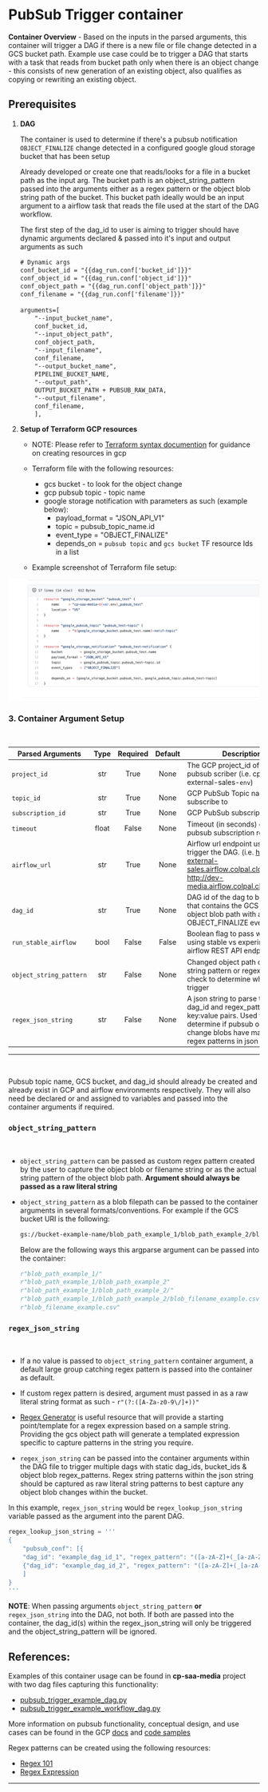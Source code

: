 # PubSub Trigger container

**Container Overview** - Based on the inputs in the parsed arguments, this container will trigger a DAG if there is a new file or file change detected in a GCS bucket path. Example use case could be to trigger a DAG that starts with a task that reads from bucket path only when there is an object change - this consists of new generation of an existing object, also qualifies as copying or rewriting an existing object.

## Prerequisites
1. **DAG**

    The container is used to determine if there's a pubsub notification `OBJECT_FINALIZE` change detected in a configured google gloud storage bucket that has been setup

    Already developed or create one that reads/looks for a file in a bucket path as the input arg. The bucket path is an object_string_pattern passed into the arguments either as a regex pattern or the object blob string path of the bucket. This bucket path ideally would be an input argument to a airflow task that reads the file used at the start of the DAG workflow.

    The first step of the dag_id to user is aiming to trigger should have dynamic arguments declared & passed into it's input and output arguments as such
    ```
    # Dynamic args
    conf_bucket_id = "{{dag_run.conf['bucket_id']}}"
    conf_object_id = "{{dag_run.conf['object_id']}}"
    conf_object_path = "{{dag_run.conf['object_path']}}"
    conf_filename = "{{dag_run.conf['filename']}}"

    arguments=[
        "--input_bucket_name",
        conf_bucket_id,
        "--input_object_path",
        conf_object_path,
        "--input_filename",
        conf_filename,
        "--output_bucket_name",
        PIPELINE_BUCKET_NAME,
        "--output_path",
        OUTPUT_BUCKET_PATH + PUBSUB_RAW_DATA,
        "--output_filename",
        conf_filename,
        ],
    ```

2. **Setup of Terraform GCP resources**
    - NOTE: Please refer to [Terraform syntax documention](https://registry.terraform.io/providers/hashicorp/google/latest/docs/resources/storage_notification) for guidance on creating resources in gcp

    - Terraform file with the following resources:
        - gcs bucket - to look for the object change
        - gcp pubsub topic - topic name
        - google storage notification with parameters as such (example below):
            - payload_format = "JSON_API_V1"
            - topic = pubsub_topic_name.id
            - event_type = "OBJECT_FINALIZE"
            - depends_on = `pubsub topic` and `gcs bucket` TF resource Ids in a list
    - Example screenshot of Terraform file setup:

![Terraform pubsub example](img/pubsub_example.png?raw=true)

### 3. **Container Argument Setup**
<br>

| Parsed Arguments         |  Type | Required | Default | Description                                                                                                                                                            |
|--------------------------|:-----:|:--------:|:-------:|------------------------------------------------------------------------------------------------------------------------------------------------------------------------|
| `project_id`             |  str  |   True   |   None  | The GCP project_id of the pubsub scriber (i.e. cp-saa-external-sales-`env`)                                                                                            |
| `topic_id`               |  str  |   True   |   None  | GCP PubSub Topic name to subscribe to                                                                                                                                  |
| `subscription_id`        |  str  |   True   |   None  | GCP PubSub subscription_id                                                                                                                                             |
| `timeout`                | float |   False  |   None  | Timeout (in seconds) of the pubsub subscription receiver                                                                                                               |
| `airflow_url`            |  str  |   True   |   None  | Airflow url endpoint used to trigger the DAG. (i.e. http://dev-external-sales.airflow.colpal.cloud,  http://dev-media.airflow.colpal.cloud/home)                       |
| `dag_id`                 |  str  |   True   |   None  | DAG id of the dag to be triggered that contains the GCS bucket object blob path with an OBJECT_FINALIZE event                                                          |
| `run_stable_airflow` |  bool |   False   |  False  | Boolean flag to pass whether using stable vs experimental airflow REST API endpoint                                                                                    |
| `object_string_pattern`  |  str  |   False  |   None  | Changed object path or filename string pattern or regex pattern to check to determine whether to trigger                                                               |
| `regex_json_string`      |  str  |   False  |   None  | A json string to parse through dag_id and regex_pattern key:value pairs. Used to determine if pubsub object change blobs have match with regex patterns in json string |

---
<br>

Pubsub topic name, GCS bucket, and dag_id should already be created and already exist in GCP and airflow environments respectively. They will also need be declared or and assigned to variables and passed into the container arguments if required.

### `object_string_pattern`
<br>

* `object_string_pattern` can be passed as custom regex pattern created by the user to capture the object blob or filename string or as the actual string pattern of the object blob path. **Argument should always be passed as a raw literal string**

* `object_string_pattern` as a blob filepath can be passed to the container arguments in several formats/conventions. For example if the GCS bucket URI is the following:
    ```sh
    gs://bucket-example-name/blob_path_example_1/blob_path_example_2/blob_filename_example.csv
    ```
    
    Below are the following ways this argparse argument can be passed into the container:
    ```python
    r"blob_path_example_1/"
    r"blob_path_example_1/blob_path_example_2"
    r"blob_path_example_1/blob_path_example_2/"
    r"blob_path_example_1/blob_path_example_2/blob_filename_example.csv"
    r"blob_filename_example.csv"
    ```

### `regex_json_string`
<br>

* If a no value is passed to `object_string_pattern` container argument, a default large group catching regex pattern is passed into the container as default.
* If custom regex pattern is desired, argument must passed in as a raw literal string format as such - `r"(?:([A-Za-z0-9\/]+))"`
* [Regex Generator](https://regex-generator.olafneumann.org/) is useful resource that will provide a starting point/template for a regex expression based on a sample string. Providing the gcs object path will generate a templated expression specific to capture patterns in the string you require.

* `regex_json_string` can be passed into the container arguments within the DAG file to trigger multiple dags with static dag_ids, bucket_ids & object blob regex_patterns. Regex string patterns within the json string should be captured as raw literal string patterns to best capture any object blob changes within the bucket.
    
In this example, `regex_json_string` would be `regex_lookup_json_string` variable passed as the argument into the parent DAG.

```python
regex_lookup_json_string = '''
{
    "pubsub_conf": [{
    "dag_id": "example_dag_id_1", "regex_pattern": "([a-zA-Z]+(_[a-zA-Z]+)+).*/([a-zA-Z]+(_[a-zA-Z]+)+).*[a-zA-Z]+", "bucket_id": "bucket_name_example_1"},
    {"dag_id": "example_dag_id_2", "regex_pattern": "([a-zA-Z]+(_[a-zA-Z]+)+).*\.[a-zA-Z]+", "bucket_id": "bucket_name_example_2"}
    ]
}
'''
```

**NOTE**: When passing arguments `object_string_pattern` **or** `regex_json_string` into the DAG, not both. If both are passed into the container, the dag_id(s) within the regex_json_string will only be triggered and the object_string_pattern will be ignored.

## References:

Examples of this container usage can be found in **cp-saa-media** project with two dag files capturing this functionality:
* [pubsub_trigger_example_dag.py](https://github.com/colpal/cp-saa-media/blob/develop/dags/pubsub_trigger_example_dag.py)
* [pubsub_trigger_example_workflow_dag.py](https://github.com/colpal/cp-saa-media/blob/develop/dags/pubsub_trigger_example_workflow_dag.py)
&nbsp;

More information on pubsub functionality, conceptual design, and use cases can be found in the GCP [docs](https://cloud.google.com/pubsub/docs/pull) and [code samples](https://cloud.google.com/pubsub/docs/samples)


Regex patterns can be created using the following resources:
* [Regex 101](https://regex101.com/)
* [Regex Expression](https://regexr.com/)
---